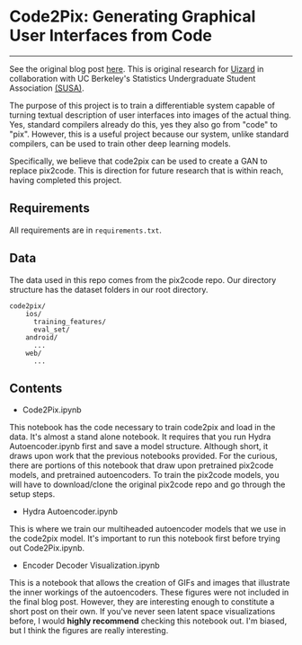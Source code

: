# Code2Pix: Generating Graphical User Interfaces from Code 
---

See the original blog post [here](https://medium.com/@ngundotra). This is original research for [Uizard](https:/uizard.io) in collaboration with UC Berkeley's Statistics Undergraduate Student Association [(SUSA)](https://github.com/SUSA-org).

The purpose of this project is to train a differentiable system capable of turning textual description of user interfaces into images of the actual thing. Yes, standard compilers already do this, yes they also go from "code" to "pix". However, this is a useful project because our system, unlike standard compilers, can be used to train other deep learning models. 

Specifically, we believe that code2pix can be used to create a GAN to replace pix2code. This is direction for future research that is within reach, having completed this project.

## Requirements

All requirements are in `requirements.txt`.

## Data

The data used in this repo comes from the pix2code repo. Our directory structure has the dataset folders in our root directory.

```
code2pix/
	ios/
	  training_features/
	  eval_set/
	android/
	  ...
	web/
	  ...
```

## Contents

* Code2Pix.ipynb

This notebook has the code necessary to train code2pix and load in the data. It's almost a stand alone notebook. It requires that you run Hydra Autoencoder.ipynb first and save a model structure. Although short, it draws upon work that the previous notebooks provided. For the curious, there are portions of this notebook that draw upon pretrained pix2code models, and pretrained autoencoders. To train the pix2code models, you will have to download/clone the original pix2code repo and go through the setup steps. 

* Hydra Autoencoder.ipynb

This is where we train our multiheaded autoencoder models that we use in the code2pix model. It's important to run this notebook first before trying out Code2Pix.ipynb.

* Encoder Decoder Visualization.ipynb

This is a notebook that allows the creation of GIFs and images that illustrate the inner workings of the autoencoders. These figures were not included in the final blog post. However, they are interesting enough to constitute a short post on their own. If you've never seen latent space visualizations before, I would **highly recommend** checking this notebook out. I'm biased, but I think the figures are really interesting.
